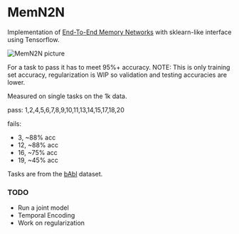 # MemN2N

Implementation of [End-To-End Memory Networks](http://arxiv.org/abs/1503.08895) with sklearn-like interface using Tensorflow.

![MemN2N picture](https://www.dropbox.com/s/3rdwfxt80v45uqm/Screenshot%202015-11-19%2000.57.27.png?dl=1)

For a task to pass it has to meet 95%+ accuracy. NOTE: This is only training set accuracy, regularization is WIP so validation and testing accuracies are lower. 

Measured on single tasks on the 1k data.

pass: 1,2,4,5,6,7,8,9,10,11,13,14,15,17,18,20

fails:

* 3, ~88% acc
* 12, ~88% acc
* 16, ~75% acc
* 19, ~45% acc

Tasks are from the [bAbl](http://arxiv.org/abs/1502.05698) dataset.

### TODO

* Run a joint model
* Temporal Encoding
* Work on regularization
